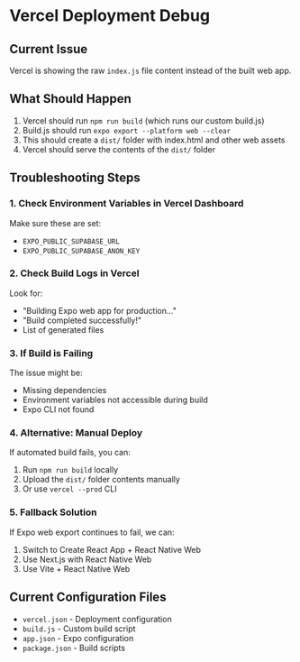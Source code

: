 # Vercel Deployment Debug

## Current Issue
Vercel is showing the raw `index.js` file content instead of the built web app.

## What Should Happen
1. Vercel should run `npm run build` (which runs our custom build.js)
2. Build.js should run `expo export --platform web --clear`
3. This should create a `dist/` folder with index.html and other web assets
4. Vercel should serve the contents of the `dist/` folder

## Troubleshooting Steps

### 1. Check Environment Variables in Vercel Dashboard
Make sure these are set:
- `EXPO_PUBLIC_SUPABASE_URL`
- `EXPO_PUBLIC_SUPABASE_ANON_KEY`

### 2. Check Build Logs in Vercel
Look for:
- "Building Expo web app for production..."
- "Build completed successfully!"
- List of generated files

### 3. If Build is Failing
The issue might be:
- Missing dependencies
- Environment variables not accessible during build
- Expo CLI not found

### 4. Alternative: Manual Deploy
If automated build fails, you can:
1. Run `npm run build` locally
2. Upload the `dist/` folder contents manually
3. Or use `vercel --prod` CLI

### 5. Fallback Solution
If Expo web export continues to fail, we can:
1. Switch to Create React App + React Native Web
2. Use Next.js with React Native Web
3. Use Vite + React Native Web

## Current Configuration Files
- `vercel.json` - Deployment configuration
- `build.js` - Custom build script
- `app.json` - Expo configuration
- `package.json` - Build scripts